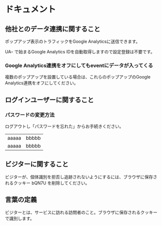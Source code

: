 # ドキュメント

## 他社とのデータ連携に関すること

ポップアップ表示のトラフィックをGoogle Analyticsに送信できます。

UAｰ で始まるGoogle Analytics IDを自動取得しますので設定登録は不要です。

### Google Analytics連携をオフにしてもeventにデータが入ってくる

複数のポップアップを設置している場合は、これらのポップアップのGoogle Analytics連携をオフにしてください。

## ログインユーザーに関すること

### パスワードの変更方法

ログアウトし「パスワードを忘れた」からお手続きください。
<table>
  <tr>
    <td>aaaaa</td>
    <td>bbbbb</td>
  </tr>
    <tr>
    <td>aaaaa</td>
    <td>bbbbb</td>
  </tr>
</table>

## ビジターに関すること

ビジターが、個体識別を拒否し追跡されないようにするには、ブラウザに保存されるクッキー bQN7U を削除してください。

## 言葉の定義

ビジターとは、サービスに訪れる訪問者のこと。ブラウザに保存されるクッキーで識別します。
